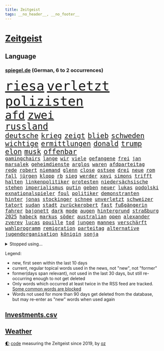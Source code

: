 ```yaml
---
title: Zeitgeist
tags: __no_header__, __no_footer__
---
```


# [Zeitgeist](https://oliz.io/zeitgeist/)

## Language

<h3><a href="https://www.spiegel.de" target="_blank">spiegel.de</a> (German, 6 to 2 occurrences)</h3>
<p style="font-family:monospace">
<span style="font-size:32pt"><a href="news_links.html#riesa" class="new">riesa</a></span>
<span style="font-size:32pt"><a href="news_links.html#verletzt" class="current">verletzt</a></span>
<span style="font-size:32pt"><a href="news_links.html#polizisten" class="current">polizisten</a></span>
<br>
<span style="font-size:27pt"><a href="news_links.html#afd" class="current">afd</a></span>
<span style="font-size:27pt"><a href="news_links.html#zwei" class="current">zwei</a></span>
<br>
<span style="font-size:22pt"><a href="news_links.html#russland" class="current">russland</a></span>
<br>
<span style="font-size:17pt"><a href="news_links.html#deutsche" class="current">deutsche</a></span>
<span style="font-size:17pt"><a href="news_links.html#krieg" class="current">krieg</a></span>
<span style="font-size:17pt"><a href="news_links.html#zeigt" class="current">zeigt</a></span>
<span style="font-size:17pt"><a href="news_links.html#blieb" class="current">blieb</a></span>
<span style="font-size:17pt"><a href="news_links.html#schweden" class="current">schweden</a></span>
<span style="font-size:17pt"><a href="news_links.html#wichtige" class="current">wichtige</a></span>
<span style="font-size:17pt"><a href="news_links.html#ermittlungen" class="current">ermittlungen</a></span>
<span style="font-size:17pt"><a href="news_links.html#donald" class="current">donald</a></span>
<span style="font-size:17pt"><a href="news_links.html#trump" class="current">trump</a></span>
<span style="font-size:17pt"><a href="news_links.html#elon" class="current">elon</a></span>
<span style="font-size:17pt"><a href="news_links.html#musk" class="current">musk</a></span>
<span style="font-size:17pt"><a href="news_links.html#offenbar" class="current">offenbar</a></span>
<br>
<span style="font-size:12pt"><a href="news_links.html#gamingchairs" class="new">gamingchairs</a></span>
<span style="font-size:12pt"><a href="news_links.html#lange" class="current">lange</a></span>
<span style="font-size:12pt"><a href="news_links.html#wir" class="current">wir</a></span>
<span style="font-size:12pt"><a href="news_links.html#viele" class="current">viele</a></span>
<span style="font-size:12pt"><a href="news_links.html#gefangene" class="current">gefangene</a></span>
<span style="font-size:12pt"><a href="news_links.html#frei" class="current">frei</a></span>
<span style="font-size:12pt"><a href="news_links.html#jan" class="current">jan</a></span>
<span style="font-size:12pt"><a href="news_links.html#marsalek" class="current">marsalek</a></span>
<span style="font-size:12pt"><a href="news_links.html#geheimdienste" class="current">geheimdienste</a></span>
<span style="font-size:12pt"><a href="news_links.html#arglos" class="new">arglos</a></span>
<span style="font-size:12pt"><a href="news_links.html#waren" class="current">waren</a></span>
<span style="font-size:12pt"><a href="news_links.html#afdparteitag" class="current">afdparteitag</a></span>
<span style="font-size:12pt"><a href="news_links.html#rede" class="current">rede</a></span>
<span style="font-size:12pt"><a href="news_links.html#robert" class="current">robert</a></span>
<span style="font-size:12pt"><a href="news_links.html#niemand" class="current">niemand</a></span>
<span style="font-size:12pt"><a href="news_links.html#glenn" class="new">glenn</a></span>
<span style="font-size:12pt"><a href="news_links.html#close" class="new">close</a></span>
<span style="font-size:12pt"><a href="news_links.html#ostsee" class="current">ostsee</a></span>
<span style="font-size:12pt"><a href="news_links.html#drei" class="current">drei</a></span>
<span style="font-size:12pt"><a href="news_links.html#neue" class="current">neue</a></span>
<span style="font-size:12pt"><a href="news_links.html#rom" class="current">rom</a></span>
<span style="font-size:12pt"><a href="news_links.html#fall" class="current">fall</a></span>
<span style="font-size:12pt"><a href="news_links.html#jürgen" class="current">jürgen</a></span>
<span style="font-size:12pt"><a href="news_links.html#klopp" class="current">klopp</a></span>
<span style="font-size:12pt"><a href="news_links.html#rb" class="current">rb</a></span>
<span style="font-size:12pt"><a href="news_links.html#sieg" class="current">sieg</a></span>
<span style="font-size:12pt"><a href="news_links.html#werder" class="current">werder</a></span>
<span style="font-size:12pt"><a href="news_links.html#xavi" class="new">xavi</a></span>
<span style="font-size:12pt"><a href="news_links.html#simons" class="new">simons</a></span>
<span style="font-size:12pt"><a href="news_links.html#trifft" class="current">trifft</a></span>
<span style="font-size:12pt"><a href="news_links.html#halten" class="current">halten</a></span>
<span style="font-size:12pt"><a href="news_links.html#linkenpolitiker" class="new">linkenpolitiker</a></span>
<span style="font-size:12pt"><a href="news_links.html#protesten" class="current">protesten</a></span>
<span style="font-size:12pt"><a href="news_links.html#niedersächsische" class="new">niedersächsische</a></span>
<span style="font-size:12pt"><a href="news_links.html#stehen" class="current">stehen</a></span>
<span style="font-size:12pt"><a href="news_links.html#imperialismus" class="new">imperialismus</a></span>
<span style="font-size:12pt"><a href="news_links.html#putin" class="current">putin</a></span>
<span style="font-size:12pt"><a href="news_links.html#geben" class="current">geben</a></span>
<span style="font-size:12pt"><a href="news_links.html#neuer" class="current">neuer</a></span>
<span style="font-size:12pt"><a href="news_links.html#lukas" class="current">lukas</a></span>
<span style="font-size:12pt"><a href="news_links.html#podolski" class="current">podolski</a></span>
<span style="font-size:12pt"><a href="news_links.html#exnationalspieler" class="new">exnationalspieler</a></span>
<span style="font-size:12pt"><a href="news_links.html#foul" class="current">foul</a></span>
<span style="font-size:12pt"><a href="news_links.html#politiker" class="current">politiker</a></span>
<span style="font-size:12pt"><a href="news_links.html#demonstranten" class="current">demonstranten</a></span>
<span style="font-size:12pt"><a href="news_links.html#hinter" class="current">hinter</a></span>
<span style="font-size:12pt"><a href="news_links.html#jonas" class="current">jonas</a></span>
<span style="font-size:12pt"><a href="news_links.html#stockinger" class="new">stockinger</a></span>
<span style="font-size:12pt"><a href="news_links.html#schnee" class="current">schnee</a></span>
<span style="font-size:12pt"><a href="news_links.html#unverletzt" class="current">unverletzt</a></span>
<span style="font-size:12pt"><a href="news_links.html#schweizer" class="current">schweizer</a></span>
<span style="font-size:12pt"><a href="news_links.html#tatort" class="current">tatort</a></span>
<span style="font-size:12pt"><a href="news_links.html#sudan" class="current">sudan</a></span>
<span style="font-size:12pt"><a href="news_links.html#stadt" class="current">stadt</a></span>
<span style="font-size:12pt"><a href="news_links.html#zurückerobert" class="current">zurückerobert</a></span>
<span style="font-size:12pt"><a href="news_links.html#fast" class="current">fast</a></span>
<span style="font-size:12pt"><a href="news_links.html#fußgängerin" class="new">fußgängerin</a></span>
<span style="font-size:12pt"><a href="news_links.html#fahrer" class="current">fahrer</a></span>
<span style="font-size:12pt"><a href="news_links.html#bajonett" class="new">bajonett</a></span>
<span style="font-size:12pt"><a href="news_links.html#dark" class="new">dark</a></span>
<span style="font-size:12pt"><a href="news_links.html#mode" class="current">mode</a></span>
<span style="font-size:12pt"><a href="news_links.html#augen" class="current">augen</a></span>
<span style="font-size:12pt"><a href="news_links.html#hintergrund" class="current">hintergrund</a></span>
<span style="font-size:12pt"><a href="news_links.html#straßburg" class="current">straßburg</a></span>
<span style="font-size:12pt"><a href="news_links.html#2025" class="current">2025</a></span>
<span style="font-size:12pt"><a href="news_links.html#habeck" class="current">habeck</a></span>
<span style="font-size:12pt"><a href="news_links.html#markus" class="current">markus</a></span>
<span style="font-size:12pt"><a href="news_links.html#söder" class="current">söder</a></span>
<span style="font-size:12pt"><a href="news_links.html#australian" class="current">australian</a></span>
<span style="font-size:12pt"><a href="news_links.html#open" class="current">open</a></span>
<span style="font-size:12pt"><a href="news_links.html#alexander" class="current">alexander</a></span>
<span style="font-size:12pt"><a href="news_links.html#zverev" class="current">zverev</a></span>
<span style="font-size:12pt"><a href="news_links.html#lucas" class="current">lucas</a></span>
<span style="font-size:12pt"><a href="news_links.html#pouille" class="new">pouille</a></span>
<span style="font-size:12pt"><a href="news_links.html#tod" class="current">tod</a></span>
<span style="font-size:12pt"><a href="news_links.html#jungen" class="current">jungen</a></span>
<span style="font-size:12pt"><a href="news_links.html#mannes" class="current">mannes</a></span>
<span style="font-size:12pt"><a href="news_links.html#verschärft" class="current">verschärft</a></span>
<span style="font-size:12pt"><a href="news_links.html#wahlprogramm" class="current">wahlprogramm</a></span>
<span style="font-size:12pt"><a href="news_links.html#remigration" class="current">remigration</a></span>
<span style="font-size:12pt"><a href="news_links.html#parteitag" class="current">parteitag</a></span>
<span style="font-size:12pt"><a href="news_links.html#alternative" class="current">alternative</a></span>
<span style="font-size:12pt"><a href="news_links.html#jugendorganisation" class="current">jugendorganisation</a></span>
<span style="font-size:12pt"><a href="news_links.html#königin" class="current">königin</a></span>
<span style="font-size:12pt"><a href="news_links.html#sonja" class="current">sonja</a></span>
</p>
<details>
<summary>Stopped using...</summary>
<p class="former" style="font-size:12pt">
modelle(1543) tempo(1543) aktien(1542) gemeinden(1542) abgeordneten(1541) and(1541) bundesländer(1541) fürchtet(1541) generalsekretär(1541) geworfen(1541) kriminellen(1541) mario(1541) razzia(1541) treffer(1541) besiegt(1540) reiche(1540) ausländische(1539) erfolge(1539) leisten(1539) stößt(1539) tests(1539) umstrittene(1539) weltweite(1539) überwinden(1539) amerikanische(1538) bauen(1538) schlimm(1538) summe(1538) teheran(1538) teilte(1538) unrecht(1538) versorgt(1538) leichter(1537) signal(1537) teilnehmen(1537) verlierer(1537) amerikaner(1536) besetzt(1536) maßnahme(1536) protestiert(1536) verpassen(1536) gesamte(1535) klage(1535) reduziert(1535) 500(1534) halbfinale(1534) rheinlandpfalz(1534) vorsitzenden(1534) bahnhof(1533) beschäftigten(1533) eintracht(1533) finanzminister(1533) jury(1533) lager(1533) spott(1533) betreiber(1532) langfristig(1532) queen(1532) stiftung(1532) untersagt(1532) warentest(1532) wies(1532) meinem(1531) riesige(1531) dokumente(1530) gereist(1530) radikale(1530) riss(1530) unterricht(1530) wohnhaus(1530) kleiner(1529) zweier(1528) entscheidenden(1527) miteinander(1527) untersuchen(1527) veranstalter(1527) verschwand(1527) historische(1526) meint(1526) geschossen(1525) tür(1525) türkischen(1525) drastisch(1524) ermittlern(1523) olympische(1523) philipp(1523) william(1523) begeistert(1522) gründen(1522) absage(1521) berühmten(1521) betrifft(1520) erfüllt(1520) ehe(1519) einreise(1519) entwickeln(1519) mangel(1519) wahrscheinlich(1519) gewinn(1518) verteidigen(1517) hinten(1515) schriftsteller(1515) kooperation(1514) erfolgreichsten(1512) informiert(1512) pleite(1512) pfund(1510) istanbul(1509) klasse(1507) gelandet(1506) händler(1506) schaut(1505) thüringer(1504) provoziert(1500) versorgung(1500) langjährige(1427) zusammenbruch(1396) krieges(1319) kleidung(1281) autoren(1265) gemeinschaft(1202) gehälter(1199) kursieren(1180) fachkräfte(1172) magazin(1160) lieferungen(1153) seltene(1122) invasion(1114) verschiedenen(1109) krebs(1079) geplatzt(1078) explosionen(1073) mbappé(1045) erneuerbare(1024) eindrücke(1016) flüchten(1006) wiederaufbau(1002) durchsuchen(986) großmutter(978) prinzessin(952) debattiert(943) ausbauen(942) bedarf(938) veröffentlichen(928) vermissten(921) osnabrück(918) erntet(914) schließlich(913) 16jähriger(906) namens(901) nennen(900) stören(896) legal(895) fassungslos(894) dach(883) aufmerksam(872) hände(862) gott(857) lebenslange(854) lula(846) entstehen(844) mama(797) beantragen(783) mitarbeitern(779) böhmermann(773) geheim(767) staates(765) 4(764) testet(764) kommentiert(759) nico(756) airbus(752) gekündigt(744) gelegenheit(744) gestalten(742) opfers(737) dritter(736) mag(730) ähnliche(729) minderjährige(709) wasserstoff(705) initiative(702) openai(700) technologie(700) verschleppt(693) manöver(692) pistorius(688) dfbpokal(681) brauche(679) toll(671) diesjährigen(664) gala(662) hamilton(661) lewis(661) spiegelreport(660) stürme(658) wendepunkt(658) tragischen(653) hinweg(652) optionen(645) hauptrolle(643) errichten(637) kippen(636) zittern(636) samuel(616) tickets(610) 8000(600) berühmtesten(595) erheblich(594) florenz(590) mohammed(583) protestierten(583) mahnen(582) lebensgefährlich(581) partien(580) kylian(570) ralf(554) vorlegen(550) quellen(549) awards(546) erderwärmung(537) football(522) entpuppt(521) service(516) folter(511) forschern(511) ausbeutung(509) zweifelt(506) meyer(500) ausnahmezustand(492) fraktion(491) sichergestellt(491) 42(488) american(488) hisbollah(484) zusammengebrochen(479) gewinner(477) neuauflage(473) miliz(472) schwester(466) auftritte(464) ständige(464) comedian(461) isst(461) rief(460) ausbruch(459) darstellung(458) berüchtigte(457) oppositionspolitiker(455) nachbarland(452) eröffnung(451) beschuldigt(449) bahnsteig(447) lahmgelegt(444) kundgebungen(442) gravierenden(441) 2035(439) sitz(432) willkommen(430) betonte(429) gefährlichsten(425) vulkanausbruch(424) cottbus(420) mancherorts(420) dokument(419) via(414) hasst(413) südlichen(408) aufzeichnungen(406) einschnitte(397) geiselnahme(397) haken(395) geräten(394) taugt(389) demnächst(385) wackelt(384) 18jährige(383) bestraft(383) falls(383) chan(381) dubai(381) junis(381) bernd(380) stuttgarter(379) heimischen(375) historischer(374) kriegsschiffe(374) oberverwaltungsgericht(372) brasilianische(369) catherine(368) grande(368) erfuhr(365) gezahlt(365) mehrfamilienhaus(365) immunität(364) schwarzgrün(362) eilantrag(360) you(360) operation(359) abermals(357) christina(355) ruiniert(353) droge(352) wettkampf(349) arbeitsminister(345) rüsten(344) erzielen(343) vorbereiten(343) wofür(342) anpassung(340) gepäck(339) exmann(336) haag(334) anhörung(332) territorium(329) gratuliert(328) festhalten(325) herausforderer(325) vergewaltigungen(325) vergibt(323) fahndet(319) gefälschte(319) lamar(318) jena(317) lebenslang(315) mallorca(311) manfred(311) south(310) 74(308) frühe(308) seltsam(305) kanzlerin(303) gäbe(302) sechste(300) schreibtisch(299) siebten(299) befragt(298) mount(298) usmedien(298) held(297) bedankt(296) superreichen(296) stammen(295) auszeit(294) dienen(294) sarah(294) 1982(293) urteilte(293) dortmunds(292) legten(292) rheinmetall(292) fotografiert(289) märkte(289) klettert(287) biss(286) klagte(286) georg(285) erfolgreicher(282) überlassen(282) mischung(281) pole(281) schmerzensgeld(280) 18jährigen(278) aufsichtsrat(278) drohe(278) altersvorsorge(276) dokumentation(276) stemmt(276) boxer(275) drittes(275) reiht(274) bewerten(273) kriegsführung(273) 2029(271) fester(271) riskante(271) infos(268) katja(268) vorschriften(267) milliardengeschäft(266) rar(263) brutale(262) grauen(262) 44(261) elektromobilität(261) boykottieren(257) grandiosen(257) eurowings(256) milliardäre(256) trikots(256) depressive(255) escooter(255) sehe(255) ausgeweitet(252) kirchen(251) unterschätzen(251) engel(249) oberster(249) starkregen(249) verhört(249) vorfreude(249) figuren(247) kommentieren(247) akteure(245) handwerk(245) mclaren(245) römische(245) vereinbaren(245) wirtschaftspolitik(245) 111(244) mücken(243) verlaufen(243) orthodoxe(241) steinzeit(239) polarisierung(238) amtsgericht(237) systematisch(237) quartal(235) nachfolgerin(234) positive(234) wandel(234) eingestürzt(233) beweist(232) kürzer(232) rafael(232) attentats(231) lando(231) norris(231) weibchen(230) kryptowährung(229) films(228) stationierung(228) bande(227) perfekt(227) sportlerinnen(227) ultrarechte(225) var(225) vergnügen(224) lebenserwartung(223) enkel(222) organisiert(222) europäisches(220) reus(218) vogelgrippe(218) juan(217) resolution(216) rutschen(216) kennedy(215) eras(213) wider(213) ausgesagt(212) marschieren(212) flick(211) hansi(211) uswahlen(211) kendrick(210) verschwundenen(210) 17jährige(209) eingesperrt(209) einsteigen(208) plünderungen(206) extremwetter(205) bewegende(204) suchten(204) tausendfach(204) rekordsumme(203) turner(202) berüchtigt(201) sportgeschichte(200) rassistischer(198) ordnete(197) rückblick(196) beschweren(195) hunter(195) lösungen(193) potenziell(193) magie(192) kreative(191) kocht(190) sklerose(189) krone(188) mitleid(187) wachsende(187) abgelöst(186) beschleunigt(186) gefälschten(186) jemanden(186) bleibe(184) nationalhymne(184) warnte(184) behält(183) performance(182) 25jährigen(181) kamala(181) ariana(180) popsängerin(180) tops(180) 24jähriger(179) dame(179) guirassy(178) serhou(178) autounfall(177) standorten(177) vergewaltigte(177) kalt(175) miriam(175) überwiegend(175) beziehen(174) kalender(174) baseball(173) schleppen(173) wiegt(173) fieber(172) flohen(172) music(172) verfehlt(172) unwettern(171) weltgesundheitsorganisation(169) parat(168) qualifying(167) schalten(166) tirol(166) wohnzimmer(166) anruf(164) meldeten(164) monatlichen(164) erdloch(163) raumfahrtsparte(163) donezk(162) externe(162) geschäftsmodell(162) endlosen(159) derart(158) badewanne(156) deckeln(156) anrichten(155) brutalität(154) eiszeit(154) entsprechende(154) gräben(154) komödie(154) postete(154) buckelwal(153) reuter(153) schwierigen(153) sondersitzung(153) pennsylvania(152) abenteuer(150) friedliche(150) geurteilt(150) stechen(150) feststellen(149) freundschaften(148) nicolas(148) privatjets(148) radio(148) toskana(148) ermorden(147) ideologische(147) skepsis(147) tatwaffe(147) zukommt(147) ermordete(146) fahnenflucht(146) unsicherheit(146) yoga(146) austin(145) penis(145) schau(145) secret(145) änderung(145) neuartige(144) gangs(143) shogun(143) uspolitik(143) altstadt(142) jones(142) gelohnt(141) highlights(141) nutze(141) spendengelder(141) aggressive(140) arbeitskräften(140) befeuert(140) freistaat(140) nationalistische(140) brandanschlägen(139) hügel(139) auftragskiller(138) menschlicher(138) nähert(138) status(138) schiffbauer(137) geknackt(136) transformation(135) belege(132) entlassungen(132) misst(132) siedler(130) vollzieht(130) anhaltende(129) beschmiert(129) gleicht(129) verfasst(129) viren(129) reichtum(128) trauriger(128) abstürzen(127) decken(127) sonnenschein(127) 1992(126) elektrolimousine(126) erfunden(126) paralympics(126) woidke(126) entführer(125) rogan(125) angezündet(124) gelegentlich(124) lichtblick(124) carpenter(123) dax(123) multiple(123) vergangen(123) kapital(122) ohrfeige(122) sergej(122) einmarsch(121) states(121) swing(121) carolina(120) profiteure(120) sahen(120) leitindex(119) rose(119) terrors(119) bakterien(118) großbrand(118) kopfschmerzen(118) zweistelligen(118) überrollt(118) borkum(117) filmt(117) flüchtet(117) image(117) zugriff(117) grassiert(116) seltsamer(116) tvrechte(116) zunehmender(116) dankesrede(115) erstaunliche(115) vertriebenen(115) mtv(114) neunten(114) vereinte(114) kathrin(113) außenpolitische(111) espresso(111) hochverrats(110) ausdauer(109) mathematik(109) stationiert(109) ausweichen(108) covorsitzende(108) gratulieren(108) nordseeinsel(108) telegram(108) anlässlich(107) erleichterte(107) spektakulärer(107) vollstreckt(107) gebannt(106) gewissheit(106) jährliche(106) mönchengladbach(106) speziellen(106) berühmter(105) bundesligasamstag(105) galaxy(105) heikle(105) lenkt(105) versteckte(105) universum(104) aufsichtsratschef(103) belastung(103) berlinneukölln(103) betäubte(103) code(103) fremder(103) gegenden(103) rausgeworfen(103) vorzeitige(103) stränden(102) geldbeutel(101) armand(100) befunden(99) bernhard(99) jim(99) jurist(99) washingtons(99) überstand(99) energiepreise(98) sigmar(98) kommissionschefin(97) differenzen(96) größtem(96) unobericht(96) späte(95) 2500(94) gomez(94) selena(94) cavallo(93) lkwfahrer(93) mathe(93) schwachstelle(93) übergossen(93) 37jähriger(92) namibia(92) werksschließungen(92) belegschaft(91) betriebsratschefin(91) betriebsversammlung(91) manipuliert(91) pikante(91) einseitige(90) fußballstars(90) handelskammer(90) konsole(90) liechtenstein(90) maßregelvollzug(90) raygun(90) ruprecht(90) voigt(90) barnier(89) quarterback(89) schießstand(89) spiegelredakteure(89) verletzende(89) zerlegen(89) messe(88) nachlesen(88) playstation(88) pokalspiel(88) shops(88) taser(88) unterschreibt(88) volkswagenkrise(88) beurteilt(87) blume(87) konrad(87) kunstwelt(87) staatsgebiet(87) vertraulicher(87) zumutungen(87) arbeitgebern(86) distanzen(86) fünftel(86) gezockt(86) kahlschlag(86) kochbuchtipps(86) mehrheitsverhältnisse(86) na(86) schaltete(86) spiegelt(86) trendsport(86) warnzeichen(86) weine(86) anzupassen(85) bewährungsstrafe(85) biathleten(85) durchgehend(85) freies(85) selfies(85) statue(85) vaude(85) wiesbaden(85) bekäme(84) geschäftsräume(84) milizionäre(84) natürliche(84) rettungswagen(84) sturmgewehr(84) cdukanzlerkandidat(83) hetzer(83) unsterblich(83) verschenken(83) wohngebäude(83) zerstückelt(83) 182(82) anzeigen(82) dubiose(82) gerechte(82) medizinern(82) mutterschaft(82) ballerina(81) formel1weltmeister(81) geladen(81) horner(81) irgendwie(81) leichtfertigen(81) liveticker(81) strompreisen(81) modifizierte(80) überwachungskamera(80) delay(79) drastischen(79) echter(79) fotoausstellung(79) schuhe(79) we(79) zeitgeist(79) fortuna(78) kelly(78) knoten(78) patzer(78) speist(78) völkerrechtler(78) überproduktion(78) boxweltmeister(77) fokussieren(77) gray(77) klimaaktivistin(77) korea(77) laute(77) robben(77) schachmeister(77) schlauchbooten(77) sprengt(77) stadtautobahn(77) werben(77) diversity(76) ehrgeiz(76) krebsbehandlung(76) stiefeln(76) ängste(76) cdukandidat(75) infektionen(75) sanierungsbedürftig(75) stromausfälle(75) vorfahre(75) wortwahl(75) bereist(74) entleert(74) konkreten(74) rentnerin(74) seitenhieb(74) sportschau(74) zertrümmerte(74) eineinhalb(73) hausbesuche(73) kleinigkeiten(73) modegeschäft(73) neuerung(73) olympiastadion(73) bcg(72) laufenden(72) malta(72) rutte(72) unentbehrlich(72) bewerber(71) bowles(71) camillas(71) dimensionen(71) hiobsbotschaft(71) joker(71) nike(71) pornos(71) pornoseite(71) tools(71) verblüfft(71) wurst(71) fight(70) gelbrot(70) gelungene(70) oecd(70) paderborn(70) verwundeten(70) baseballprofi(69) kunstszene(69) memoiren(69) moeller(69) votum(69) 1600(68) andersdenkende(68) fünfeinhalb(68) nachteil(68) präzise(68) superkraft(68) tierarten(68) umfasst(68) wille(68) abrechnung(67) auslandsreisen(67) cumexskandal(67) eingelegt(67) pete(67) sam(67) schachbrett(67) stagniert(67) zürnt(67) besorgnis(66) bundesligatopspiel(66) klopfen(66) taiwans(66) betrugsmasche(65) größeres(65) inhaftiert(65) zunehmen(65) 320(64) friedlichen(64) gefoltert(64) gerd(64) grausamkeit(64) milan(64) rendite(64) symbolisch(64) verfallsdatum(64) bröning(63) eddie(63) hansjoachim(63) importe(63) paartherapeutin(63) preisträgern(63) schränkt(63) unterwerfung(63) zwangsarbeit(63) anschaffen(62) bestattet(62) exsoldat(62) klassenzimmer(62) okay(62) sportvorstand(62) befinde(61) freiheiten(61) globales(61) maschinenpistole(61) wünschte(61) ansonsten(60) lebenszeichen(60) mafiöser(60) martialisch(60) schnellere(60) this(60) vogue(60) ausleihen(59) braven(59) leere(59) mischte(59) 8(58) bekenntnis(58) kifirma(58) meteorologe(58) schwangerschaftsabbruch(58) bekämen(57) bewegenden(57) erwachsen(57) geladene(57) süßigkeit(57) tarife(57) vollkommen(57) watzke(57) überwachungskameras(57) durchsuchungen(56) evpchef(56) fahrräder(56) handelsstreit(56) ida(56) intendanz(56) rtls(56) straßenverkehrsordnung(56) vegard(56) verständigung(56) vinge(56) volksbühne(56) ausgegeben(55) pein(55) rki(55) stopp(55) zusagen(55) arztes(54) herkunftsländer(54) obduktion(54) 07(53) aufgeholt(53) leichenteile(53) schottische(53) unfallopfer(53) vorweihnachtszeit(53) ausgeräumt(52) fashionindustrie(52) koalitionsvertrag(52) label(52) materialien(52) preisunterschiede(52) supersportwagen(52) umgebracht(52) unterschreiben(52) drogenmafia(51) kassieren(51) kontakten(51) organspende(51) abgedreht(50) betracht(50) broadway(50) deutschem(50) euland(50) stadionverbote(50) anfühlt(49) covid19(49) kompakt(49) saarbrücken(49) teenagers(49) vereine(49) atomreaktoren(48) bestimmter(48) characterai(48) gewaltiger(48) kulinarische(48) nachwuchses(48) organe(48) schauspielstar(48) michail(47) vorwirft(47) board(46) drehbuch(46) einstimmig(46) gewaltige(46) inmitten(46) maßstäbe(46) rücksichtslose(46) alkoholmissbrauch(45) bianca(45) dhabi(45) gefangener(45) herrschern(45) machtverteilung(45) militärbündnis(45) umweltminister(45) kongress(44) rundfunkbeitrag(44) silva(44) sonderzug(44) angehört(43) anstrengungen(43) beharrt(43) ermöglichte(43) errechnet(43) fledermaus(43) vertreibung(43) chatgruppen(42) hasselhoff(42) patronen(42) ungebremst(42) weinstein(42) candela(41) crasht(41) kleidungsstück(41) saisonaus(41) scheideweg(41) sozialleistungen(41) verursacher(41) platzierung(40) wohlfühlen(40) badenoch(39) boykottierte(39) einhalten(39) genuss(39) hirscher(39) kemi(39) persönlicher(39) sonntags(39) süd(39) wahlbeeinflussung(39) zuschüsse(39) influencerinnen(38) murphy(38) oldenburg(38) palästinenserhilfswerks(38) steilvorlage(38) vortag(38) cdupolitikerin(37) feministische(37) infizierten(37) jill(37) menschenrechtsorganisation(37) russlandfreundliche(37) tiflis(37) versäumnisse(37) zurückgemeldet(37) batterieantrieb(36) justizministerium(36) meistgehörte(36) nachhaltige(36) paus(36) staatsstreich(36) sätze(36) übergabe(36) 1800(35) ausgaben(35) binden(35) cop(35) meines(35) bräuche(34) funde(34) lawrow(34) lost(34) oszetreffen(34) trockenen(34) verbesserungen(34) weihnachtsgeld(34) wmkampf(34) columbia(33) ripley(33) softairwaffe(33) wirtschaftswissenschaftler(33) wunderbar(33) amtierende(32) hütte(32) improvisieren(32) lobte(32) royale(32) gewalttätige(31) greenpeace(31) hülkenberg(31) isabell(31) partnern(31) verstanden(31) arktis(30) buchungstrick(30) camilla(30) läuten(30) notredame(30) schnellstmöglich(30) unsicherer(30) uskongress(30) vorindustriellen(30) gefängnisstrafe(29) jahrelange(29) kulturell(29) millionenbereich(29) untermauern(29) üppiger(29) crewmitgliedern(28) elternhaus(28) entspannter(28) mourinho(28) repräsentantenhaus(28) coote(27) infowars(27) inhaftieren(27) lagerhalle(27) onion(27) parodie(27) rita(27) satirezeitschrift(27) antiken(26) archäologie(26) argentinischen(26) julius(26) keirin(26) medienberichte(26) provokationen(26) wimmelt(26) aufklären(25) geduld(25) konfliktparteien(25) mondlandung(25) olympiabewerbung(25) prophezeit(24) restriktive(24) angereist(23) diente(23) mettemarit(23) mikrochips(23) mini(23) verfrüht(23) zubereiten(23) fahnen(22) hegseth(22) nachgewiesen(22) todoliste(22) bswgründerin(21) oz(21) stiefmutter(21) tennisplatz(21) texten(21) vorsorgen(21) zigaretten(21) angehören(20) drohendes(20) ertragen(20) französin(20) hapert(20) ios(20) krankenversicherungen(20) rekordverdächtige(20) teamchef(20) hinlegen(19) weltpolitik(19) geschäftsleute(18) hilfsorganisation(18) proeuropäische(18) ruinieren(18) toxische(18) billiganbieter(17) chefredakteurin(17) epochal(17) lawrence(17) liren(17) nan(17) zehntausenden(17) botox(16) handballem(16) krönte(16) verbindliche(16) veruntreut(16) bleibende(15) bluesky(15) freispruch(15) popsuperstar(15) räumung(15) vereinigung(15) welthandel(15) datenkabel(14) eierlikör(14) einstecken(14) mitgliederversammlung(14) spielraum(14) abwasserproben(13) mitgliedschaft(13) unhaltbar(13) unterfranken(13) verankert(13) altkanzlerin(12) ddaypapier(12) exkanzlerin(12) falschaussage(12) heimkehr(12) tassen(12) umweltministerium(12) assadregime(11) bundesgeschäftsführer(11) fehlanzeige(11) geschenketipps(11) zach(11)
</p>
</details>
<p>Legend:
<ul>
<li><span class="new">new</span>, first seen within the last 10 days</li>
<li><span class="current">current</span>, regular topical words used in the news, not "new", not "former"</li>
<li><span class="former">former(days span relevant)</span>, not used in the last 30 days, but still re-occurring enough to not get deleted</li>
<li>Only words which occurred at least twice in the RSS feed are tracked. <a href="language/filters.py">Some common words are blocked</a></li>
<li>Words not used for more than 90 days get deleted from the database, but may re-enter as "new" words when used again</li>
</ul>
</p>

## [Investments](investments.html)[.csv](investments.csv)

## [Weather](weather.html)

<footer>
<a href="javascript:toggleTheme()" class="nav">🌓</a>
<a href="https://github.com/ooz/zeitgeist">code</a> measuring the Zeitgeist since 2019, by <a href="https://oliz.io">oz</a>
</footer>
